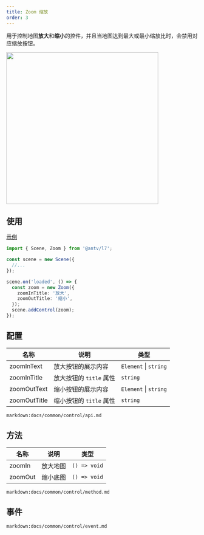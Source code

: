 ```yaml
---
title: Zoom 缩放
order: 3
---
```


用于控制地图**放大**和**缩小**的控件，并且当地图达到最大或最小缩放比时，会禁用对应缩放按钮。

<img src="https://gw.alipayobjects.com/mdn/rms_816329/afts/img/A*CJx3Tby-XlEAAAAAAAAAAAAAARQnAQ" width="400"/>

## 使用

[示例](/zh/examples/component/control#zoom)

```ts
import { Scene, Zoom } from '@antv/l7';

const scene = new Scene({
  //...
});

scene.on('loaded', () => {
  const zoom = new Zoom({
    zoomInTitle: '放大',
    zoomOutTitle: '缩小',
  });
  scene.addControl(zoom);
});
```

## 配置

| 名称         | 说明                    | 类型                      |
| ------------ | ----------------------- | ------------------------- |
| zoomInText   | 放大按钮的展示内容      | `Element` &#124; `string` |
| zoomInTitle  | 放大按钮的 `title` 属性 | `string`                  |
| zoomOutText  | 缩小按钮的展示内容      | `Element` &#124; `string` |
| zoomOutTitle | 缩小按钮的 `title` 属性 | `string`                  |

`markdown:docs/common/control/api.md`

## 方法

| 名称    | 说明     | 类型         |
| ------- | -------- | ------------ |
| zoomIn  | 放大地图 | `() => void` |
| zoomOut | 缩小底图 | `() => void` |

`markdown:docs/common/control/method.md`

## 事件

`markdown:docs/common/control/event.md`
